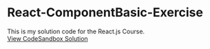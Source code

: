 # React-ComponentBasic-Exercise
This is my solution code for the React.js Course.<br>
<a href="https://zkmplr.csb.app/">View CodeSandbox Solution</a>
